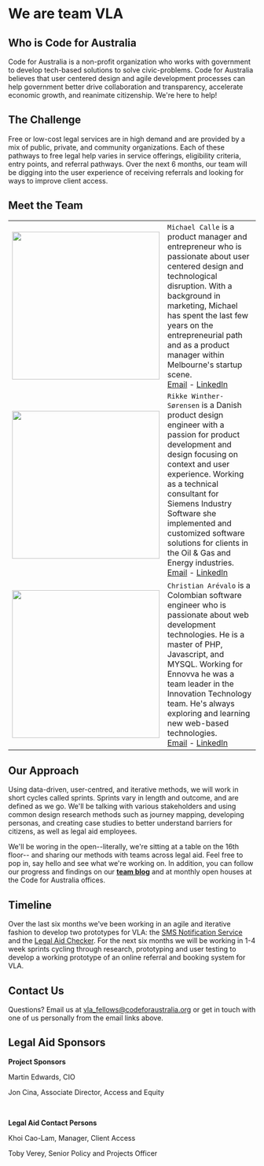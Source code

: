 <h1>We are team VLA</h1>
<h2>Who is Code for Australia</h2>
<p>Code for Australia is a non-profit organization who works with government to develop tech-based solutions to solve civic-problems. Code for Australia believes that user centered design and agile development processes can help government better drive collaboration and transparency, accelerate economic growth, and reanimate citizenship. We're here to help!</p>
<h2>The Challenge</h2>
<p> Free or low-cost legal services are in high demand and are provided by a mix of public, private, and community organizations. Each of these pathways to free legal help varies in service offerings, eligibility criteria, entry points, and referral pathways. Over the next 6 months, our team will be digging into the user experience of receiving referrals and looking for ways to improve client access.
</p>
<h2>Meet the Team</h2>

|   |  |
| ------------- | ------------- |
| <img src="https://trello-avatars.s3.amazonaws.com/1e63311991cc0e61db15a750a4e1b8f2/170.png" width="300" heigh="300"/>  | `Michael Calle` is a product manager and entrepreneur who is passionate about user centered design and technological disruption. With a background in marketing, Michael has spent the last few years on the entrepreneurial path and as a product manager within Melbourne's startup scene. <br>[Email](mailto:michael@codeforaustralia.org) - [LinkedIn](http://linkedin.com/in/michael-calle-9a335940)   |
| <img src="https://trello-attachments.s3.amazonaws.com/57881f8a10f2787c346b13bd/500x500/d9f3609d93be1faa77248c5e10108491/profile_pic.jpg" width="300" heigh="300"/>  | `Rikke Winther-Sørensen` is a Danish product design engineer with a passion for product development and design focusing on context and user experience. Working as a technical consultant for Siemens Industry Software she implemented and customized software solutions for clients in the Oil & Gas and Energy industries.   <br>[Email](mailto:rikke@codeforaustralia.org) -  [LinkedIn](https://www.linkedin.com/in/rikkewin) |
| <img src="https://trello-attachments.s3.amazonaws.com/5795b54a221de90af533202b/1431x1489/35ba81fe561535ba5ee84e6f553beac3/Christian_Arevalo.jpeg" width="300" heigh="300"/>  | `Christian Arévalo` is a Colombian software engineer who is passionate about web development technologies. He is a master of PHP, Javascript, and MYSQL. Working for Ennovva he was a team leader in the Innovation Technology team. He's always exploring and learning new web-based technologies.  <br>[Email](mailto:christian@codeforaustralia.org) -  [LinkedIn](https://au.linkedin.com/in/christianaq)|

<h2>Our Approach</h2>
<p>Using data-driven, user-centred, and iterative methods, we will work in short cycles called sprints. Sprints vary in length and outcome, and are defined as we go. We'll be talking with various stakeholders and using common design research methods such as journey mapping, developing personas, and creating case studies to better understand barriers for citizens, as well as legal aid employees.</p>
<p>We'll be woring in the open--literally, we're sitting at a table on the 16th floor-- and sharing our methods with teams across legal aid. Feel free to pop in, say hello and see what we're working on. In addition, you can follow our progress and findings on our <a href="http://cfa-vla.tumblr.com/"><strong>team blog</strong></a> and at monthly open houses at the Code for Australia offices.
</p>
<h2>Timeline</h2>
<p> Over the last six months we've been working in an agile and iterative fashion to develop two prototypes for VLA: the <a href="http://bit.ly/vla-reminders">SMS Notification Service</a> and the <a href="http://lac.vla.vic.gov.au">Legal Aid Checker</a>. For the next six months we will be working in 1-4 week sprints cycling through research, prototyping and user testing to develop a working prototype of an online referral and booking system for VLA.</p>
<h2>Contact Us</h2>
<p>Questions? Email us at <a href="vla_fellows@codeforaustralia.org"> vla_fellows@codeforaustralia.org</a> or get in touch with one of us personally from the email links above.</p>
<h2>Legal Aid Sponsors</h2>
<p><strong>Project Sponsors</strong></p>
<p>Martin Edwards, CIO</p>
<p>Jon Cina, Associate Director, Access and Equity </p>
<br>
<p><strong>Legal Aid Contact Persons</strong></p>
<p>Khoi Cao-Lam, Manager, Client Access </p>
<p>Toby Verey, Senior Policy and Projects Officer</p>
 
</form>
</div>

<!--End mc_embed_signup-->
